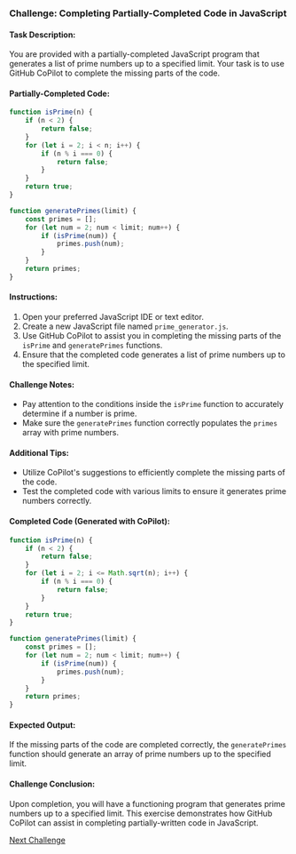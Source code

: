 ### Challenge: Completing Partially-Completed Code in JavaScript

#### Task Description:
You are provided with a partially-completed JavaScript program that generates a list of prime numbers up to a specified limit. Your task is to use GitHub CoPilot to complete the missing parts of the code.

#### Partially-Completed Code:
```javascript
function isPrime(n) {
    if (n < 2) {
        return false;
    }
    for (let i = 2; i < n; i++) {
        if (n % i === 0) {
            return false;
        }
    }
    return true;
}

function generatePrimes(limit) {
    const primes = [];
    for (let num = 2; num < limit; num++) {
        if (isPrime(num)) {
            primes.push(num);
        }
    }
    return primes;
}
```

#### Instructions:
1. Open your preferred JavaScript IDE or text editor.
2. Create a new JavaScript file named `prime_generator.js`.
3. Use GitHub CoPilot to assist you in completing the missing parts of the `isPrime` and `generatePrimes` functions.
4. Ensure that the completed code generates a list of prime numbers up to the specified limit.

#### Challenge Notes:
- Pay attention to the conditions inside the `isPrime` function to accurately determine if a number is prime.
- Make sure the `generatePrimes` function correctly populates the `primes` array with prime numbers.

#### Additional Tips:
- Utilize CoPilot's suggestions to efficiently complete the missing parts of the code.
- Test the completed code with various limits to ensure it generates prime numbers correctly.

#### Completed Code (Generated with CoPilot):
```javascript
function isPrime(n) {
    if (n < 2) {
        return false;
    }
    for (let i = 2; i <= Math.sqrt(n); i++) {
        if (n % i === 0) {
            return false;
        }
    }
    return true;
}

function generatePrimes(limit) {
    const primes = [];
    for (let num = 2; num < limit; num++) {
        if (isPrime(num)) {
            primes.push(num);
        }
    }
    return primes;
}
```

#### Expected Output:
If the missing parts of the code are completed correctly, the `generatePrimes` function should generate an array of prime numbers up to the specified limit.

#### Challenge Conclusion:
Upon completion, you will have a functioning program that generates prime numbers up to a specified limit. This exercise demonstrates how GitHub CoPilot can assist in completing partially-written code in JavaScript.

[Next Challenge](05%20-%20Improving%20Code%20Maintainability%20-%20TypeScript.md)
